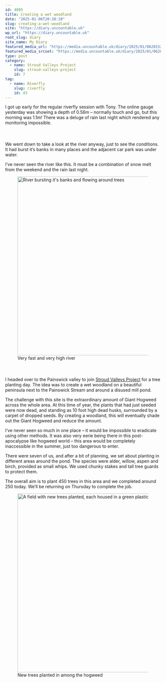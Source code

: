 ```yaml
---
id: 4095
title: Creating a wet woodland
date: "2025-01-06T20:38:20"
slug: creating-a-wet-woodland
site: "https://diary.uncountable.uk"
wp_url: "https://diary.uncountable.uk"
root_slug: diary
site_name: My Diary
featured_media_url: "https://media.uncountable.uk/diary/2025/01/06201528/IMG20250106102716.webp"
featured_media_srcset: "https://media.uncountable.uk/diary/2025/01/06201528/IMG20250106102716-300x169.webp 300w, https://media.uncountable.uk/diary/2025/01/06201528/IMG20250106102716-1024x576.webp 1024w, https://media.uncountable.uk/diary/2025/01/06201528/IMG20250106102716-150x150.webp 150w, https://media.uncountable.uk/diary/2025/01/06201528/IMG20250106102716-640x360.webp 640w, https://media.uncountable.uk/diary/2025/01/06201528/IMG20250106102716.webp 2000w"
type: post
category:
  - name: Stroud Valleys Project
    slug: stroud-valleys-project
    id: 7
tag:
  - name: Riverfly
    slug: riverfly
    id: 43
---
```



<p>I got up early for the regular riverfly session with Tony. The online gauge yesterday was showing a depth of 0.56m &#8211; normally touch and go, but this morning was 1.1m! There was a deluge of rain last night which rendered any monitoring impossible.</p>


<style>.kb-row-layout-id4095_6b136f-26 > .kt-row-column-wrap{align-content:start;}:where(.kb-row-layout-id4095_6b136f-26 > .kt-row-column-wrap) > .wp-block-kadence-column{justify-content:start;}.kb-row-layout-id4095_6b136f-26 > .kt-row-column-wrap{column-gap:var(--global-kb-gap-md, 2rem);row-gap:var(--global-kb-gap-md, 2rem);padding-top:var(--global-kb-spacing-sm, 1.5rem);padding-bottom:var(--global-kb-spacing-sm, 1.5rem);grid-template-columns:repeat(2, minmax(0, 1fr));}.kb-row-layout-id4095_6b136f-26 > .kt-row-layout-overlay{opacity:0.30;}@media all and (max-width: 1024px){.kb-row-layout-id4095_6b136f-26 > .kt-row-column-wrap{grid-template-columns:repeat(2, minmax(0, 1fr));}}@media all and (max-width: 767px){.kb-row-layout-id4095_6b136f-26 > .kt-row-column-wrap{grid-template-columns:minmax(0, 1fr);}.kb-row-layout-id4095_6b136f-26 > .kt-row-column-wrap > .wp-block-kadence-column:nth-of-type(1){order:2;}.kb-row-layout-id4095_6b136f-26 > .kt-row-column-wrap > .wp-block-kadence-column:nth-of-type(2){order:1;}.kb-row-layout-id4095_6b136f-26 > .kt-row-column-wrap > .wp-block-kadence-column:nth-of-type(3){order:12;}.kb-row-layout-id4095_6b136f-26 > .kt-row-column-wrap > .wp-block-kadence-column:nth-of-type(4){order:11;}.kb-row-layout-id4095_6b136f-26 > .kt-row-column-wrap > .wp-block-kadence-column:nth-of-type(5){order:22;}.kb-row-layout-id4095_6b136f-26 > .kt-row-column-wrap > .wp-block-kadence-column:nth-of-type(6){order:21;}.kb-row-layout-id4095_6b136f-26 > .kt-row-column-wrap > .wp-block-kadence-column:nth-of-type(7){order:32;}.kb-row-layout-id4095_6b136f-26 > .kt-row-column-wrap > .wp-block-kadence-column:nth-of-type(8){order:31;}}</style><div class="kb-row-layout-wrap kb-row-layout-id4095_6b136f-26 alignnone wp-block-kadence-rowlayout"><div class="kt-row-column-wrap kt-has-2-columns kt-row-layout-equal kt-tab-layout-inherit kt-mobile-layout-row kt-row-valign-top">
<style>.kadence-column4095_c41a40-d2 > .kt-inside-inner-col,.kadence-column4095_c41a40-d2 > .kt-inside-inner-col:before{border-top-left-radius:0px;border-top-right-radius:0px;border-bottom-right-radius:0px;border-bottom-left-radius:0px;}.kadence-column4095_c41a40-d2 > .kt-inside-inner-col{column-gap:var(--global-kb-gap-sm, 1rem);}.kadence-column4095_c41a40-d2 > .kt-inside-inner-col{flex-direction:column;}.kadence-column4095_c41a40-d2 > .kt-inside-inner-col > .aligncenter{width:100%;}.kadence-column4095_c41a40-d2 > .kt-inside-inner-col:before{opacity:0.3;}.kadence-column4095_c41a40-d2{position:relative;}@media all and (max-width: 1024px){.kadence-column4095_c41a40-d2 > .kt-inside-inner-col{flex-direction:column;justify-content:center;}}@media all and (max-width: 767px){.kadence-column4095_c41a40-d2 > .kt-inside-inner-col{flex-direction:column;justify-content:center;}}</style>
<div class="wp-block-kadence-column kadence-column4095_c41a40-d2"><div class="kt-inside-inner-col">
<p>We went down to take a look at the river anyway, just to see the conditions.  It had burst it&#8217;s banks in many places and the adjacent car park was under water.</p>



<p>I&#8217;ve never seen the river like this.  It must be a combination of snow melt from the weekend and the rain last night.</p>
</div></div>


<style>.kadence-column4095_bdbe16-81 > .kt-inside-inner-col,.kadence-column4095_bdbe16-81 > .kt-inside-inner-col:before{border-top-left-radius:0px;border-top-right-radius:0px;border-bottom-right-radius:0px;border-bottom-left-radius:0px;}.kadence-column4095_bdbe16-81 > .kt-inside-inner-col{column-gap:var(--global-kb-gap-sm, 1rem);}.kadence-column4095_bdbe16-81 > .kt-inside-inner-col{flex-direction:column;}.kadence-column4095_bdbe16-81 > .kt-inside-inner-col > .aligncenter{width:100%;}.kadence-column4095_bdbe16-81 > .kt-inside-inner-col:before{opacity:0.3;}.kadence-column4095_bdbe16-81{position:relative;}@media all and (max-width: 1024px){.kadence-column4095_bdbe16-81 > .kt-inside-inner-col{flex-direction:column;justify-content:center;}}@media all and (max-width: 767px){.kadence-column4095_bdbe16-81 > .kt-inside-inner-col{flex-direction:column;justify-content:center;}}</style>
<div class="wp-block-kadence-column kadence-column4095_bdbe16-81"><div class="kt-inside-inner-col">
<figure class="wp-block-image size-large"><img loading="lazy" decoding="async" width="1024" height="576" src="https://media.uncountable.uk/diary/2025/01/06201529/IMG20250106082744-1024x576.webp" alt="River bursting it's banks and flowing around trees" class="wp-image-4098" srcset="https://media.uncountable.uk/diary/2025/01/06201529/IMG20250106082744-1024x576.webp 1024w, https://media.uncountable.uk/diary/2025/01/06201529/IMG20250106082744-300x169.webp 300w, https://media.uncountable.uk/diary/2025/01/06201529/IMG20250106082744-640x360.webp 640w, https://media.uncountable.uk/diary/2025/01/06201529/IMG20250106082744.webp 2000w" sizes="auto, (max-width: 1024px) 100vw, 1024px" /><figcaption class="wp-element-caption">Very fast and very high river</figcaption></figure>
</div></div>

</div></div>


<p>I headed over to the Painswick valley to join <a href="https://www.stroudvalleysproject.org/">Stroud Valleys Project</a> for a tree planting day.  The idea was to create a wet woodland on a beautiful peninsula next to the Painswick Stream and around a disused mill pond.</p>



<p>The challenge with this site is the extraordinary amount of Giant Hogweed across the whole area.  At this time of year, the plants that had just seeded were now dead, and standing as 10 foot high dead husks, surrounded by a carpet of dropped seeds.  By creating a woodland, this will eventually shade out the Giant Hogweed and reduce the amount.  </p>



<p>I&#8217;ve never seen so much in one place &#8211; it would be impossible to eradicate using other methods.  It was also very eerie being there in this post-apocalypse like hogweed world &#8211; this area would be completely inaccessible in the summer, just too dangerous to enter.</p>



<p>There were seven of us, and after a bit of planning, we set about planting in different areas around the pond.  The species were alder, willow, aspen and birch, provided as small whips.  We used chunky stakes and tall tree guards to protect them.</p>



<p>The overall aim is to plant 450 trees in this area and we completed around 250 today.  We&#8217;ll be returning on Thursday to complete the job.</p>



<figure class="wp-block-image size-large"><img loading="lazy" decoding="async" width="1024" height="576" src="https://media.uncountable.uk/diary/2025/01/06201527/IMG20250106151933-1024x576.webp" alt="A field with new trees planted, each housed in a green plastic tree guard" class="wp-image-4096" srcset="https://media.uncountable.uk/diary/2025/01/06201527/IMG20250106151933-1024x576.webp 1024w, https://media.uncountable.uk/diary/2025/01/06201527/IMG20250106151933-300x169.webp 300w, https://media.uncountable.uk/diary/2025/01/06201527/IMG20250106151933-640x360.webp 640w, https://media.uncountable.uk/diary/2025/01/06201527/IMG20250106151933.webp 2000w" sizes="auto, (max-width: 1024px) 100vw, 1024px" /><figcaption class="wp-element-caption">New trees planted in among the hogweed</figcaption></figure>
